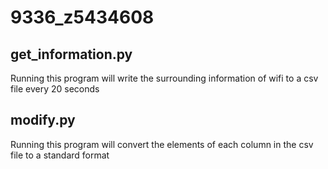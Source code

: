 # 9336_z5434608
## get_information.py
Running this program will write the surrounding information of wifi to a csv file every 20 seconds
## modify.py
Running this program will convert the elements of each column in the csv file to a standard format
